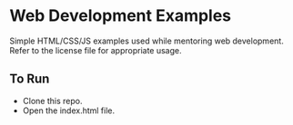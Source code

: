 # Web Development Examples

Simple HTML/CSS/JS examples used while mentoring web development. Refer to the license file for appropriate usage. 

## To Run

* Clone this repo.
* Open the index.html file. 
